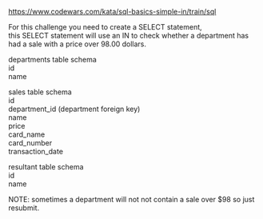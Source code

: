 https://www.codewars.com/kata/sql-basics-simple-in/train/sql

For this challenge you need to create a SELECT statement,  
this SELECT statement will use an IN to check whether a department has had a sale with a price over 98.00 dollars.

departments table schema  
id  
name  

sales table schema  
id  
department_id (department foreign key)  
name  
price  
card_name  
card_number  
transaction_date  

resultant table schema  
id  
name  

NOTE: sometimes a department will not not contain a sale over $98 so just resubmit.
